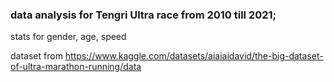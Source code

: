 ### data analysis for Tengri Ultra race from 2010 till 2021;
stats for gender, age, speed

dataset from https://www.kaggle.com/datasets/aiaiaidavid/the-big-dataset-of-ultra-marathon-running/data
